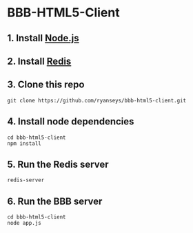 BBB-HTML5-Client
================

## 1. Install [Node.js](http://www.nodejs.org)

## 2. Install [Redis](http://redis.io/download/)

## 3. Clone this repo
```
git clone https://github.com/ryanseys/bbb-html5-client.git
```
## 4. Install node dependencies
```
cd bbb-html5-client
npm install
```

## 5. Run the Redis server
```
redis-server
```

## 6. Run the BBB server
```
cd bbb-html5-client
node app.js
```
